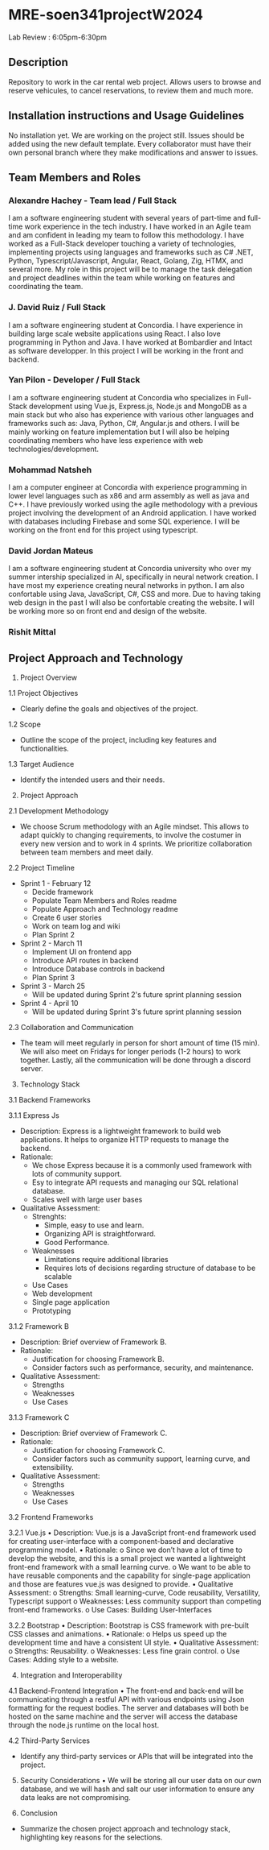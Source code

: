 # MRE-soen341projectW2024
Lab Review : 6:05pm-6:30pm

## Description
Repository to work in the car rental web project. Allows users to browse and reserve vehicules, to cancel reservations, to review them and much more. 

## Installation instructions and Usage Guidelines
No installation yet. We are working on the project still. 
Issues should be added using the new default template. 
Every collaborator must have their own personal branch where they make modifications and answer to issues.

## Team Members and Roles

### Alexandre Hachey - Team lead / Full Stack
I am a software engineering student with several years of part-time and full-time work experience in the tech industry. I have worked in an Agile team
and am confident in leading my team to follow this methodology. I have worked as a Full-Stack developer touching a variety of technologies, implementing
projects using languages and frameworks such as C# .NET, Python, Typescript/Javascript, Angular, React, Golang, Zig, HTMX, and several more. My role in
this project will be to manage the task delegation and project deadlines within the team while working on features and coordinating the team.

### J. David Ruiz / Full Stack
I am a software engineering student at Concordia. I have experience in building large scale website applications using React.
I also love programming in Python and Java. I have worked at Bombardier and Intact as software developper. In this project I will be
working in the front and backend. 

### Yan Pilon - Developer / Full Stack
I am a software engineering student at Concordia who specializes in Full-Stack development using Vue.js, Express.js, Node.js and MongoDB as a main stack but who also has experience with various other languages and frameworks such as: Java, Python, C#, Angular.js and others. I will be mainly working on feature implementation but I will also be helping coordinating members who have less experience with web technologies/development.

### Mohammad Natsheh
I am a computer engineer at Concordia with experience programming in lower level languages such as x86 and arm assembly as well as java and C++. I have previously worked using the agile methodology with a previous project involving the development of an Android application. I have worked with databases including Firebase and some SQL experience. I will be working on the front end for this project using typescript.

### David Jordan Mateus
I am a software engineering student at Concordia university who over my summer intership specialized in AI, specifically in neural network creation. I have most my experience creating neural networks in python. I am also confortable using Java, JavaScript, C#, CSS and more. Due to having taking web design in the past I will also be confortable creating the website. I will be working more so on front end and design of the website.

### Rishit Mittal

## Project Approach and Technology


1. Project Overview
 
 1.1 Project Objectives
- Clearly define the goals and objectives of the project.
 
 1.2 Scope
- Outline the scope of the project, including key features and
functionalities.
 
 1.3 Target Audience
- Identify the intended users and their needs.
 
 2. Project Approach
 
 2.1 Development Methodology
- We choose Scrum methodology with an Agile mindset. This allows to adapt quickly to changing requirements, to involve the costumer in every new version and to work in 4 sprints. We prioritize collaboration between team members and meet daily.
 
 2.2 Project Timeline
- Sprint 1 - February 12
  - Decide framework
  - Populate Team Members and Roles readme
  - Populate Approach and Technology readme
  - Create 6 user stories
  - Work on team log and wiki
  - Plan Sprint 2
- Sprint 2 - March 11
  - Implement UI on frontend app
  - Introduce API routes in backend
  - Introduce Database controls in backend
  - Plan Sprint 3
- Sprint 3 - March 25
  - Will be updated during Sprint 2's future sprint planning session
- Sprint 4 - April 10
  - Will be updated during Sprint 3's future sprint planning session
 
 2.3 Collaboration and Communication
- The team will meet regularly in person for short amount of time (15 min). We will also meet on Fridays for longer periods (1-2 hours) to work together. Lastly, all the communication will be done through a discord server.
 
 3. Technology Stack
 
 3.1 Backend Frameworks
 
 3.1.1 Express Js
- Description: Express is a lightweight framework to build web applications. It helps to organize 
HTTP requests to manage the backend.
- Rationale:
  - We chose Express because it is a commonly used framework with lots of community support.
  - Esy to integrate API requests and managing our SQL relational database.
  - Scales well with large user bases
- Qualitative Assessment:
  - Strenghts:
    - Simple, easy to use and learn.
    - Organizing API is straightforward.
    - Good Performance.
  - Weaknesses
    - Limitations require additional libraries
    - Requires lots of decisions regarding structure of database to be scalable
  - Use Cases
   - Web development 
   - Single page application
   - Prototyping
 
 3.1.2 Framework B
- Description: Brief overview of Framework B.
- Rationale:
  - Justification for choosing Framework B.
  - Consider factors such as performance, security, and
maintenance.
- Qualitative Assessment:
  - Strengths
  - Weaknesses
  - Use Cases
 
 3.1.3 Framework C
- Description: Brief overview of Framework C.
- Rationale:
  - Justification for choosing Framework C.
  - Consider factors such as community support, learning
curve, and extensibility.
- Qualitative Assessment:
  - Strengths
  - Weaknesses
  - Use Cases
 
 3.2 Frontend Frameworks
 
 3.2.1 Vue.js 
•	Description: Vue.js is a JavaScript front-end framework used for creating user-interface with a component-based and declarative programming model. 
•	Rationale:
o	Since we don’t have a lot of time to develop the website, and this is a small project we wanted a lightweight front-end framework with a small learning curve.
o	We want to be able to have reusable components and the capability for single-page application and those are features vue.js was designed to provide.
•	Qualitative Assessment:
o	Strengths: Small learning-curve, Code reusability, Versatility, Typescript support
o	Weaknesses: Less community support than competing front-end frameworks.
o	Use Cases: Building User-Interfaces

 
3.2.2 Bootstrap 
•	Description: Bootstrap is CSS framework with pre-built CSS classes and animations.
•	Rationale:
o	Helps us speed up the development time and have a consistent UI style.
•	Qualitative Assessment:
o	Strengths: Reusability.
o	Weaknesses: Less fine grain control.
o	Use Cases: Adding style to a website.

 
 4. Integration and Interoperability
 
4.1 Backend-Frontend Integration
•	The front-end and back-end will be communicating through a restful API with various endpoints using Json formatting for the request bodies. The server and databases will both be hosted on the same machine and the server will access the database through the node.js runtime on the local host.

 
 4.2 Third-Party Services
- Identify any third-party services or APIs that will be
integrated into the project.
 
5.	Security Considerations
•	We will be storing all our user data on our own database, and we will hash and salt our user information to ensure any data leaks are not compromising.


 6. Conclusion
 
- Summarize the chosen project approach and technology stack,
highlighting key reasons for the selections.
